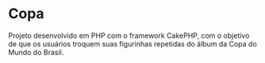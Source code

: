 Copa
====

Projeto desenvolvido em PHP com o framework CakePHP, com o objetivo de que os usuários troquem suas figurinhas repetidas do álbum da Copa do Mundo do Brasil.
